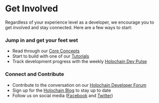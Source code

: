 # Get Involved

Regardless of your experience level as a developer, we encourage you to get involved and stay connected. Here are a few ways to start:

### Jump in and get your feet wet

* Read through our [Core Concepts](../concepts/)
* Start to build with one of our [Tutorials](../tutorials/)
* Track development progress with the weekly [Holochain Dev Pulse](https://blog.holochain.org/tag/dev-pulse/)

### Connect and Contribute

* Contribute to the conversation on our [Holochain Developer Forum](https://forum.holochain.org/)
* Sign up for the [Holochain Blog](http://blog.holochain.org#subscribe) to stay up to date
* Follow us on social media ([Facebook](https://www.facebook.com/holochain.design) and [Twitter](https://www.facebook.com/holochain.design))